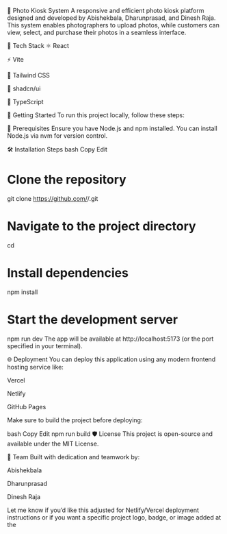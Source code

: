📸 Photo Kiosk System
A responsive and efficient photo kiosk platform designed and developed by Abishekbala, Dharunprasad, and Dinesh Raja. This system enables photographers to upload photos, while customers can view, select, and purchase their photos in a seamless interface.

🚀 Tech Stack
⚛️ React

⚡ Vite

💅 Tailwind CSS

🧩 shadcn/ui

🧠 TypeScript

📁 Getting Started
To run this project locally, follow these steps:

🔧 Prerequisites
Ensure you have Node.js and npm installed. You can install Node.js via nvm for version control.

🛠️ Installation Steps
bash
Copy
Edit
# Clone the repository
git clone https://github.com/<your-username>/<your-repo>.git

# Navigate to the project directory
cd <your-repo>

# Install dependencies
npm install

# Start the development server
npm run dev
The app will be available at http://localhost:5173 (or the port specified in your terminal).

🌐 Deployment
You can deploy this application using any modern frontend hosting service like:

Vercel

Netlify

GitHub Pages

Make sure to build the project before deploying:

bash
Copy
Edit
npm run build
🛡️ License
This project is open-source and available under the MIT License.

👥 Team
Built with dedication and teamwork by:

Abishekbala

Dharunprasad

Dinesh Raja

Let me know if you’d like this adjusted for Netlify/Vercel deployment instructions or if you want a specific project logo, badge, or image added at the
